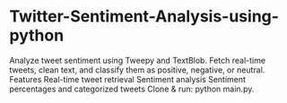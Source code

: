 # Twitter-Sentiment-Analysis-using-python
Analyze tweet sentiment using Tweepy and TextBlob. Fetch real-time tweets, clean text, and classify them as positive, negative, or neutral.  Features Real-time tweet retrieval Sentiment analysis Sentiment percentages and categorized tweets Clone &amp; run: python main.py.
